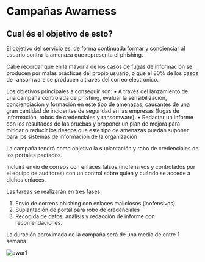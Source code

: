# Campañas Awarness

## Cual és el objetivo de esto?

El objetivo del servicio es, de forma continuada formar y concienciar al usuario contra la amenaza que representa el phishing.

Cabe recordar que en la mayoría de los casos de fugas de información se producen por malas prácticas del propio usuario, o que el 80% de los casos de ransomware se producen a través del correo electrónico.

Los objetivos principales a conseguir son:
• A través del lanzamiento de una campaña controlada de phishing, evaluar la sensibilización, concienciación y formación en este tipo de amenazas, causantes de una gran cantidad de incidentes de seguridad en las empresas (fugas de información, robos de credenciales y ransomware).
• Redactar un informe con los resultados de las pruebas y proponer un plan de mejora para mitigar o reducir los riesgos que este tipo de amenazas puedan suponer para los sistemas de información de la organización.

La campaña tendrá como objetivo la suplantación y robo de credenciales de los portales pactados.

Incluirá envío de correos con enlaces falsos (inofensivos y controlados por el equipo de auditores) con un control sobre quién y cuándo se accede a dichos enlaces.

Las tareas se realizarán en tres fases:

1. Envío de correos phishing con enlaces maliciosos (inofensivos)
2. Suplantación de portal para robo de credenciales
3. Recogida de datos, análisis y redacción de informe con recomendaciones.

La duración aproximada de la campaña será de una media de entre 1 semana.

![awar1](../img/apps/awar1.png)
